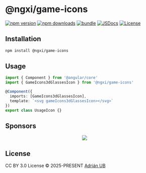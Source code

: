 # @ngxi/game-icons

[![npm version][npm-version-src]][npm-version-href]
[![npm downloads][npm-downloads-src]][npm-downloads-href]
[![bundle][bundle-src]][bundle-href]
[![JSDocs][jsdocs-src]][jsdocs-href]
[![License][license-src]][license-href]

## Installation

```sh
npm install @ngxi/game-icons
```

## Usage

```ts
import { Component } from '@angular/core'
import { GameIcons3dGlassesIcon } from '@ngxi/game-icons'

@Component({
  imports: [GameIcons3dGlassesIcon],
  template: `<svg gameIcons3dGlassesIcon></svg>`
})
export class UsageIcon {}
```

## Sponsors

<p align="center">
  <a href="https://cdn.jsdelivr.net/gh/adrian-ub/static/sponsors.svg">
    <img src='https://cdn.jsdelivr.net/gh/adrian-ub/static/sponsors.svg'/>
  </a>
</p>

## License

CC BY 3.0 License © 2025-PRESENT [Adrián UB](https://github.com/adrian-ub)

<!-- Badges -->

[npm-version-src]: https://img.shields.io/npm/v/@ngxi/game-icons?style=flat&colorA=080f12&colorB=1fa669
[npm-version-href]: https://npmjs.com/package/@ngxi/game-icons
[npm-downloads-src]: https://img.shields.io/npm/dm/@ngxi/game-icons?style=flat&colorA=080f12&colorB=1fa669
[npm-downloads-href]: https://npmjs.com/package/@ngxi/game-icons
[bundle-src]: https://img.shields.io/bundlephobia/minzip/@ngxi/game-icons?style=flat&colorA=080f12&colorB=1fa669&label=minzip
[bundle-href]: https://bundlephobia.com/result?p=@ngxi/game-icons
[license-src]: https://img.shields.io/npm/l/@ngxi/game-icons?style=flat&colorA=080f12&colorB=1fa669
[license-href]: https://github.com/adrian-ub/ngxi/blob/main/LICENSE
[jsdocs-src]: https://img.shields.io/badge/jsdocs-reference-080f12?style=flat&colorA=080f12&colorB=1fa669
[jsdocs-href]: https://www.jsdocs.io/package/@ngxi/game-icons
